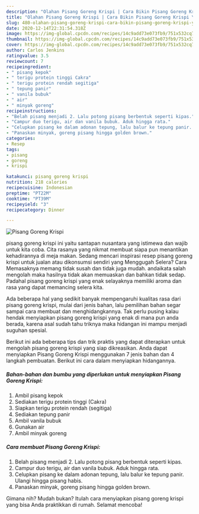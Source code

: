 ```yaml
---
description: "Olahan Pisang Goreng Krispi | Cara Bikin Pisang Goreng Krispi Yang Lezat"
title: "Olahan Pisang Goreng Krispi | Cara Bikin Pisang Goreng Krispi Yang Lezat"
slug: 480-olahan-pisang-goreng-krispi-cara-bikin-pisang-goreng-krispi-yang-lezat
date: 2020-12-14T22:31:54.318Z
image: https://img-global.cpcdn.com/recipes/14c9add73e073fb9/751x532cq70/pisang-goreng-krispi-foto-resep-utama.jpg
thumbnail: https://img-global.cpcdn.com/recipes/14c9add73e073fb9/751x532cq70/pisang-goreng-krispi-foto-resep-utama.jpg
cover: https://img-global.cpcdn.com/recipes/14c9add73e073fb9/751x532cq70/pisang-goreng-krispi-foto-resep-utama.jpg
author: Carlos Jenkins
ratingvalue: 3.5
reviewcount: 7
recipeingredient:
- " pisang kepok"
- " terigu protein tinggi Cakra"
- " terigu protein rendah segitiga"
- " tepung panir"
- " vanila bubuk"
- " air"
- " minyak goreng"
recipeinstructions:
- "Belah pisang menjadi 2. Lalu potong pisang berbentuk seperti kipas."
- "Campur duo terigu, air dan vanila bubuk. Aduk hingga rata."
- "Celupkan pisang ke dalam adonan tepung, lalu balur ke tepung panir. Ulangi hingga pisang habis."
- "Panaskan minyak, goreng pisang hingga golden brown."
categories:
- Resep
tags:
- pisang
- goreng
- krispi

katakunci: pisang goreng krispi 
nutrition: 218 calories
recipecuisine: Indonesian
preptime: "PT22M"
cooktime: "PT39M"
recipeyield: "3"
recipecategory: Dinner

---
```



![Pisang Goreng Krispi](https://img-global.cpcdn.com/recipes/14c9add73e073fb9/751x532cq70/pisang-goreng-krispi-foto-resep-utama.jpg)


pisang goreng krispi ini yaitu santapan nusantara yang istimewa dan wajib untuk kita coba. Cita rasanya yang nikmat membuat siapa pun menantikan kehadirannya di meja makan.
Sedang mencari inspirasi resep pisang goreng krispi untuk jualan atau dikonsumsi sendiri yang Menggugah Selera? Cara Memasaknya memang tidak susah dan tidak juga mudah. andaikata salah mengolah maka hasilnya tidak akan memuaskan dan bahkan tidak sedap. Padahal pisang goreng krispi yang enak selayaknya memiliki aroma dan rasa yang dapat memancing selera kita.



Ada beberapa hal yang sedikit banyak mempengaruhi kualitas rasa dari pisang goreng krispi, mulai dari jenis bahan, lalu pemilihan bahan segar sampai cara membuat dan menghidangkannya. Tak perlu pusing kalau hendak menyiapkan pisang goreng krispi yang enak di mana pun anda berada, karena asal sudah tahu triknya maka hidangan ini mampu menjadi suguhan spesial.


Berikut ini ada beberapa tips dan trik praktis yang dapat diterapkan untuk mengolah pisang goreng krispi yang siap dikreasikan. Anda dapat menyiapkan Pisang Goreng Krispi menggunakan 7 jenis bahan dan 4 langkah pembuatan. Berikut ini cara dalam menyiapkan hidangannya.

<!--inarticleads1-->

##### Bahan-bahan dan bumbu yang diperlukan untuk menyiapkan Pisang Goreng Krispi:

1. Ambil  pisang kepok
1. Sediakan  terigu protein tinggi (Cakra)
1. Siapkan  terigu protein rendah (segitiga)
1. Sediakan  tepung panir
1. Ambil  vanila bubuk
1. Gunakan  air
1. Ambil  minyak goreng




<!--inarticleads2-->

##### Cara membuat Pisang Goreng Krispi:

1. Belah pisang menjadi 2. Lalu potong pisang berbentuk seperti kipas.
1. Campur duo terigu, air dan vanila bubuk. Aduk hingga rata.
1. Celupkan pisang ke dalam adonan tepung, lalu balur ke tepung panir. Ulangi hingga pisang habis.
1. Panaskan minyak, goreng pisang hingga golden brown.




Gimana nih? Mudah bukan? Itulah cara menyiapkan pisang goreng krispi yang bisa Anda praktikkan di rumah. Selamat mencoba!
